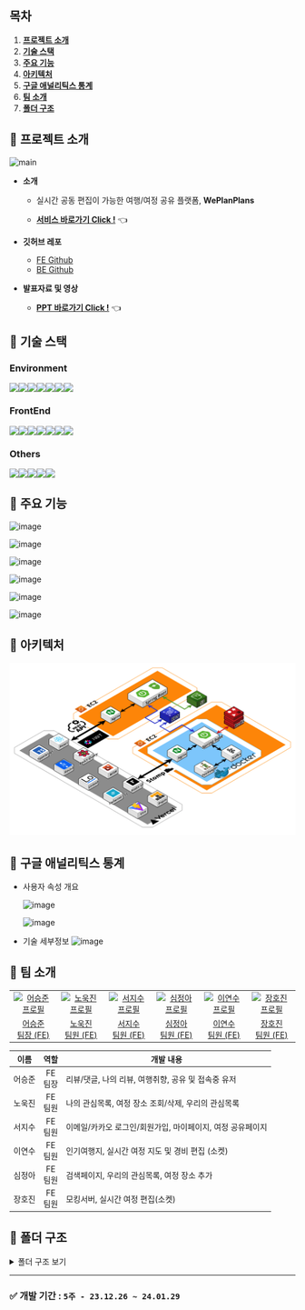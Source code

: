 ## 목차

1. [**프로젝트 소개**](#1)
2. [**기술 스택**](#2)
3. [**주요 기능**](#3)
4. [**아키텍처**](#4)
5. [**구글 애널리틱스 통계**](#5)
6. [**팀 소개**](#6)
7. [**폴더 구조**](#7)

<div id="1"></div>

## 📌 프로젝트 소개

![main](https://github.com/WePlanPlans/WPP_FE/assets/39702832/6b64523f-d3e9-4de2-b23b-a7bd35d0a4b8)

- **소개**

  - 실시간 공동 편집이 가능한 여행/여정 공유 플랫폼, **WePlanPlans**<br/>

  - [**서비스 바로가기 Click !**](https://weplanplans.vercel.app/) 👈

- **깃허브 레포**

  - [FE Github](https://github.com/WePlanPlans/WPP_FE)
  - [BE Github](https://github.com/WePlanPlans/WPP_BE)

- **발표자료 및 영상**
  - [**PPT 바로가기 Click !**](https://drive.google.com/file/d/1TAltN9sjEYGAnMgwpinyRyZKm0VBx_8M/view?usp=sharing) 👈

<div id="2"></div>

## 📌 기술 스택

### Environment

<div style="display: flex;">
  <img src="https://img.shields.io/badge/pnpm-%234a4a4a.svg?style=for-the-badge&logo=pnpm&logoColor=f69220" />
  <img src="https://img.shields.io/badge/vite-%23646CFF.svg?style=for-the-badge&logo=vite&logoColor=white" />
  <img src="https://img.shields.io/badge/VSC-007ACC?style=for-the-badge&logo=visual studio&logoColor=white" />
  <img src="https://img.shields.io/badge/github-181717?style=for-the-badge&logo=github&logoColor=white" />
  <img src="https://img.shields.io/badge/git-F05032?style=for-the-badge&logo=git&logoColor=white" />
  <img src="https://img.shields.io/badge/ESLint-4B3263?style=for-the-badge&logo=eslint&logoColor=white" />
   <img src="https://img.shields.io/badge/netlify-%23000000.svg?style=for-the-badge&logo=netlify&logoColor=#00C7B7" />
</div>

### FrontEnd

<div style="display: flex;">
 
  <img src="https://img.shields.io/badge/react-%2320232a?style=for-the-badge&logo=react&logoColor=%2361DAFB" />
  <img src="https://img.shields.io/badge/typescript-%23007ACC.svg?style=for-the-badge&logo=typescript&logoColor=white" />
  <img src="https://img.shields.io/badge/Recoil-oran?style=for-the-badge&logo=Recoil" />
  <img src="https://img.shields.io/badge/-React%20Query-FF4154?style=for-the-badge&logo=react%20query&logoColor=white">
  <img src="https://img.shields.io/badge/tailwindcss-%2338B2AC.svg?style=for-the-badge&logo=tailwind-css&logoColor=white" />
  <img src="https://img.shields.io/badge/stompjs-FFFF64.svg?&style=for-the-badge&logo=rsocket&logoColor=black">
   <img src="https://img.shields.io/badge/msw-7D00FF?style=for-the-badge&logo=Stellar&logoColor=white"/>
</div>

### Others

<div style="display: flex;">
  <img src="https://img.shields.io/badge/jira-0052CC?style=for-the-badge&logo=jira&logoColor=white" />
  <img src="https://img.shields.io/badge/Slack-4A154B?style=for-the-badge&logo=slack&logoColor=white" />
  <img src="https://img.shields.io/badge/Discord-%235865F2.svg?style=for-the-badge&logo=discord&logoColor=white" />
  <img src="https://img.shields.io/badge/figma-%23F24E1E?style=for-the-badge&logo=figma&logoColor=white" />
  <img src="https://img.shields.io/badge/notion-000000?style=for-the-badge&logo=notion&logoColor=white" />

</div>

<div id="3"></div>

## 📌 주요 기능

![image](https://github.com/WePlanPlans/WPP_FE/assets/39702832/5f6b3d89-ab61-45b0-a9a0-f0721bfb3ccd)

![image](https://github.com/WePlanPlans/WPP_FE/assets/39702832/aad26e8b-3067-4e1d-937e-7fff37dd02e8)

![image](https://github.com/WePlanPlans/WPP_FE/assets/39702832/10c04611-b438-4b3e-a88e-e849717d445c)

![image](https://github.com/WePlanPlans/WPP_FE/assets/39702832/1d731d19-c442-474f-9cca-bfc2355d943b)

![image](https://github.com/WePlanPlans/WPP_FE/assets/39702832/f8768b1a-af74-466c-bca1-18e55aa1380e)

![image](https://github.com/WePlanPlans/WPP_FE/assets/39702832/87cb7acc-081b-497b-8a97-128a110bff86)

<div id="4"></div>

## 📌 아키텍처

![아키텍처](image-1.png)

<div id="5"></div>

## 📌 구글 애널리틱스 통계

- 사용자 속성 개요

  ![image](https://github.com/WePlanPlans/WPP_FE/assets/39702832/1877f54a-b55e-4105-880d-c0c6461824ba)

  ![image](https://github.com/WePlanPlans/WPP_FE/assets/39702832/9edddb87-2767-44dc-a707-ce59cf66e6c1)

- 기술 세부정보
  ![image](https://github.com/WePlanPlans/WPP_FE/assets/39702832/28569efe-b140-4a69-b150-97ae0c16e928)

<div id="6"></div>

## 📌 팀 소개

<table>
  <tr>
    <td align="center" width="150px">
      <a href="https://github.com/seungjun222" target="_blank">
        <img src="https://github.com/KDT1-FE/Y_FE_Toy1/assets/39702832/bae37c66-7793-4ab8-a4e9-d2230d9adb9c" alt="어승준 프로필" />
      </a>
    </td>
    <td align="center" width="150px">
      <a href="https://github.com/NohWookJin" target="_blank">
        <img src="https://avatars.githubusercontent.com/u/101846817?v=4" alt="노욱진 프로필" />
      </a>
    </td>
    <td align="center" width="150px">
      <a href="https://github.com/jseo9732" target="_blank">
        <img src="https://avatars.githubusercontent.com/u/79249376?v=4" alt="서지수 프로필" />
      </a>
    </td>
    <td align="center" width="150px">
      <a href="https://github.com/joanShim" target="_blank">
        <img src="https://github.com/WePlanPlans/WPP_FE/assets/39702832/69c7d4a4-1a50-48e8-a283-e6d05ccf22fb" alt="심정아 프로필" />
      </a>
    </td>
    <td align="center" width="150px">
      <a href="https://github.com/suehub" target="_blank">
        <img src="https://avatars.githubusercontent.com/u/111065848?v=4" alt="이연수 프로필" />
      </a>
    </td>
    <td align="center" width="150px">
      <a href="" target="_blank">
        <img src="https://avatars.githubusercontent.com/leHiHo" alt="장호진 프로필" />
      </a>
    </td>
   
  </tr>
  <tr>
    <td align="center">
      <a href="https://github.com/seungjun222" target="_blank">
        어승준<br />
                팀장 (FE)
      </a>
    </td>
    <td align="center">
      <a href="https://github.com/NohWookJIn" target="_blank">
        노욱진<br />
                팀원 (FE)
      </a>
    </td>
    <td align="center">
      <a href="https://github.com/jseo9732" target="_blank">
        서지수<br />
                팀원 (FE)
      </a>
    </td>
    <td align="center">
      <a href="https://github.com/joanShim" target="_blank">
        심정아<br />
                팀원 (FE)
      </a>
    </td>
    <td align="center">
      <a href="https://github.com/suehub" target="_blank">
        이연수<br />
                팀원 (FE)
      </a>
    </td>
    <td align="center">
      <a href="https://github.com/LeHiHo" target="_blank">
        장호진<br />
                팀원 (FE)
      </a>
    </td>
  
  </tr>
</table>

|  이름  |     역할     | <div align="center">개발 내용</div>                        |
| :----: | :----------: | :--------------------------------------------------------- |
| 어승준 | FE<br />팀장 | 리뷰/댓글, 나의 리뷰, 여행취향, 공유 및 접속중 유저        |
| 노욱진 | FE<br />팀원 | 나의 관심목록, 여정 장소 조회/삭제, 우리의 관심목록        |
| 서지수 | FE<br />팀원 | 이메일/카카오 로그인/회원가입, 마이페이지, 여정 공유페이지 |
| 이연수 | FE<br />팀원 | 인기여행지, 실시간 여정 지도 및 경비 편집 (소켓)           |
| 심정아 | FE<br />팀원 | 검색페이지, 우리의 관심목록, 여정 장소 추가                |
| 장호진 | FE<br />팀원 | 모킹서버, 실시간 여정 편집(소켓)                           |

<div id="7"></div>

## 📌 폴더 구조

<details>
<summary>폴더 구조 보기</summary>

```
tenten-frontend
  ├─ .env
  ├─ .eslintrc.cjs
  ├─ .prettierrc
  ├─ custom.d.ts
  ├─ image.png
  ├─ index.html
  ├─ package.json
  ├─ pnpm-lock.yaml
  ├─ postcss.config.js
  ├─ public
  │  ├─ favicon.svg
  │  └─ vite.svg
  ├─ README.md
  ├─ src
  │  ├─ @types
  │  │  ├─ auth.types.ts
  │  │  ├─ detail.types.ts
  │  │  ├─ member.types.ts
  │  │  ├─ review.types.ts
  │  │  ├─ service.ts
  │  │  ├─ socket.types.ts
  │  │  ├─ tours.types.ts
  │  │  └─ trips.types.ts
  │  ├─ api
  │  │  ├─ auth.ts
  │  │  ├─ authClient.ts
  │  │  ├─ category.ts
  │  │  ├─ client.ts
  │  │  ├─ comments.ts
  │  │  ├─ member.ts
  │  │  ├─ region.ts
  │  │  ├─ review.ts
  │  │  ├─ socket.ts
  │  │  ├─ tours.ts
  │  │  └─ trips.ts
  │  ├─ App.tsx
  │  ├─ assets
  │  │  ├─ fonts
  │  │  │  └─ GmarketSansTTFLight.ttf
  │  │  └─ images
  │  │     ├─ CircleCheck.svg
  │  │     ├─ DeleteInput.svg
  │  │     ├─ NullUser.svg
  │  │     ├─ react.svg
  │  │     └─ Search.svg
  │  ├─ components
  │  │  ├─ Auth
  │  │  │  ├─ AuthInput
  │  │  │  │  └─ AuthInputBox
  │  │  │  │     ├─ AuthCurrentPwInputBox.tsx
  │  │  │  │     ├─ AuthEmailInputBox.tsx
  │  │  │  │     ├─ AuthInputItem
  │  │  │  │     │  ├─ AuthInput.tsx
  │  │  │  │     │  ├─ AuthInputWrapper.tsx
  │  │  │  │     │  ├─ ErrorMessage.tsx
  │  │  │  │     │  ├─ index.ts
  │  │  │  │     │  └─ ValidifyCheck.tsx
  │  │  │  │     ├─ AuthNicknameInputBox.tsx
  │  │  │  │     ├─ AuthPwCheckInputBox.tsx
  │  │  │  │     ├─ AuthPwInputBox.tsx
  │  │  │  │     └─ index.ts
  │  │  │  ├─ AuthSurvey
  │  │  │  │  ├─ AuthSurvey.tsx
  │  │  │  │  └─ AuthSurveyOption.tsx
  │  │  │  ├─ AuthTitle.tsx
  │  │  │  ├─ index.ts
  │  │  │  ├─ Login
  │  │  │  │  ├─ AuthButtons
  │  │  │  │  │  ├─ AuthButtonsWrapper.tsx
  │  │  │  │  │  ├─ KakaoLoginButton.tsx
  │  │  │  │  │  └─ SignupButton.tsx
  │  │  │  │  ├─ index.ts
  │  │  │  │  ├─ KakaoLogin.tsx
  │  │  │  │  ├─ LoginForm.tsx
  │  │  │  │  └─ LoginLogo.tsx
  │  │  │  └─ SignupInfo
  │  │  │     ├─ AuthDropDown
  │  │  │     │  ├─ AuthDropDown.tsx
  │  │  │     │  └─ AuthDropDownOption.tsx
  │  │  │     ├─ SignupInfoForm.tsx
  │  │  │     └─ UserInfoImg.tsx
  │  │  ├─ common
  │  │  │  ├─ accordion
  │  │  │  │  └─ Accordion.tsx
  │  │  │  ├─ alert
  │  │  │  │  └─ Alert.tsx
  │  │  │  ├─ BackBox
  │  │  │  │  └─ BackBox.tsx
  │  │  │  ├─ button
  │  │  │  │  ├─ Button.tsx
  │  │  │  │  ├─ ListSelectBtn.tsx
  │  │  │  │  └─ SubmitBtn.tsx
  │  │  │  ├─ header
  │  │  │  │  ├─ BackHeader.tsx
  │  │  │  │  ├─ DetailHeader.tsx
  │  │  │  │  ├─ Header.tsx
  │  │  │  │  ├─ index.tsx
  │  │  │  │  └─ ReviewHeader.tsx
  │  │  │  ├─ icons
  │  │  │  │  └─ Icons.tsx
  │  │  │  ├─ index.ts
  │  │  │  ├─ like
  │  │  │  │  └─ Like.tsx
  │  │  │  ├─ modal
  │  │  │  │  ├─ children
  │  │  │  │  │  ├─ EditDelete.tsx
  │  │  │  │  │  ├─ MyAlert.tsx
  │  │  │  │  │  └─ TripSurveyMember.tsx
  │  │  │  │  ├─ index.tsx
  │  │  │  │  └─ Modal.tsx
  │  │  │  ├─ nav
  │  │  │  │  ├─ index.tsx
  │  │  │  │  ├─ InputComment.tsx
  │  │  │  │  └─ Nav.tsx
  │  │  │  ├─ noData
  │  │  │  │  └─ NoDataMessage.tsx
  │  │  │  ├─ scrollTopButton
  │  │  │  │  └─ ScrollTopButton.tsx
  │  │  │  ├─ spinner
  │  │  │  │  └─ Spinner.tsx
  │  │  │  ├─ tab
  │  │  │  │  └─ Tab.tsx
  │  │  │  ├─ toastpopup
  │  │  │  │  └─ ToastPopUp.tsx
  │  │  │  └─ toggleGroup
  │  │  │     └─ ToggleValue.tsx
  │  │  ├─ createTrip
  │  │  │  ├─ InputField.tsx
  │  │  │  └─ SelectDate.tsx
  │  │  ├─ DatePicker
  │  │  │  └─ Calendar.tsx
  │  │  ├─ DetailSectionBottom
  │  │  │  ├─ DetailReviews.tsx
  │  │  │  ├─ DetailReviewStats.tsx
  │  │  │  ├─ DetailSectionBottom.tsx
  │  │  │  ├─ index.tsx
  │  │  │  └─ ReviewItem.tsx
  │  │  ├─ DetailSectionTop
  │  │  │  ├─ DetailAddSchedule.tsx
  │  │  │  ├─ DetailSectionTop.tsx
  │  │  │  ├─ DetailTopButton.tsx
  │  │  │  ├─ DetailToursButtons.tsx
  │  │  │  ├─ DetailToursInfo.tsx
  │  │  │  ├─ DetailToursMap.tsx
  │  │  │  ├─ DetailToursRating.tsx
  │  │  │  └─ index.tsx
  │  │  ├─ Mypage
  │  │  │  ├─ DeleteMemberButton.tsx
  │  │  │  ├─ EditPassword
  │  │  │  │  └─ EditPwForm.tsx
  │  │  │  ├─ LogoutButton.tsx
  │  │  │  ├─ MypageInfo.tsx
  │  │  │  ├─ MypageItem.tsx
  │  │  │  ├─ MypageList.tsx
  │  │  │  └─ UserInfoForm.tsx
  │  │  ├─ MyTrip
  │  │  │  ├─ CreateMyTripButton.tsx
  │  │  │  ├─ MyTrip.tsx
  │  │  │  ├─ MyTripAfterList.tsx
  │  │  │  ├─ MyTripBeforeList.tsx
  │  │  │  ├─ MyTripIngItem.tsx
  │  │  │  ├─ MyTripIngList.tsx
  │  │  │  └─ MyTripItem.tsx
  │  │  ├─ Plan
  │  │  │  ├─ PlanEditItemBox.tsx
  │  │  │  ├─ PlanItem.tsx
  │  │  │  ├─ PlanItemBox.tsx
  │  │  │  ├─ PlanMoveItem.tsx
  │  │  │  ├─ PlanSchedule.tsx
  │  │  │  ├─ PlanSectionTop.tsx
  │  │  │  ├─ TripBudget.tsx
  │  │  │  └─ TripMap.tsx
  │  │  ├─ Review
  │  │  │  ├─ CommentItem.tsx
  │  │  │  ├─ DetailReview.tsx
  │  │  │  ├─ index.tsx
  │  │  │  ├─ MyReview.tsx
  │  │  │  ├─ Review.tsx
  │  │  │  ├─ ReviewButton.tsx
  │  │  │  ├─ ReviewComments.tsx
  │  │  │  ├─ ReviewKeyword.tsx
  │  │  │  ├─ ReviewPosting.tsx
  │  │  │  └─ ReviewRating.tsx
  │  │  ├─ search
  │  │  │  ├─ RegionSelect.tsx
  │  │  │  ├─ ResultCategory.tsx
  │  │  │  ├─ ResultItem.tsx
  │  │  │  ├─ SearchInput.tsx
  │  │  │  ├─ SearchRegion.tsx
  │  │  │  ├─ SearchResult.tsx
  │  │  │  └─ StartSearchBtn.tsx
  │  │  ├─ Share
  │  │  │  ├─ CodeInput.tsx
  │  │  │  ├─ CopyBox.tsx
  │  │  │  ├─ CopyToast.tsx
  │  │  │  └─ IsEditableModal.tsx
  │  │  ├─ Tours
  │  │  │  ├─ CreateTripButton.tsx
  │  │  │  ├─ ToursCategory.tsx
  │  │  │  ├─ ToursCategoryItem.tsx
  │  │  │  ├─ ToursCategoryItemSkeleton.tsx
  │  │  │  ├─ ToursItem.tsx
  │  │  │  ├─ ToursItemSkeleton.tsx
  │  │  │  ├─ ToursList.tsx
  │  │  │  └─ ToursSectionTop.tsx
  │  │  ├─ Trip
  │  │  │  ├─ EditCodeModal.tsx
  │  │  │  ├─ LikedToursList.tsx
  │  │  │  ├─ LikedToursLists
  │  │  │  │  ├─ LikedToursListBox.tsx
  │  │  │  │  ├─ LikedToursListCategory.tsx
  │  │  │  │  ├─ LikedToursListCategoryItem.tsx
  │  │  │  │  └─ LikedToursListItem.tsx
  │  │  │  ├─ PlanTripButton.tsx
  │  │  │  ├─ TripInfo.tsx
  │  │  │  ├─ TripParticipant.tsx
  │  │  │  ├─ TripPreference.tsx
  │  │  │  ├─ TripRealtimeMember.tsx
  │  │  │  ├─ TripSchedule.tsx
  │  │  │  └─ TripSectionTop.tsx
  │  │  └─ Wish
  │  │     ├─ Wish.tsx
  │  │     ├─ WishCategory.tsx
  │  │     ├─ WishCategoryItem.tsx
  │  │     ├─ WishItem.tsx
  │  │     └─ WishList.tsx
  │  ├─ constants.ts
  │  ├─ index.css
  │  ├─ main.tsx
  │  ├─ pages
  │  │  ├─ create
  │  │  │  └─ createTrip.page.tsx
  │  │  ├─ detail
  │  │  │  └─ detail.page.tsx
  │  │  ├─ login
  │  │  │  ├─ index.ts
  │  │  │  ├─ login.page.tsx
  │  │  │  └─ loginKakao.page.tsx
  │  │  ├─ main
  │  │  │  └─ main.page.tsx
  │  │  ├─ mypage
  │  │  │  ├─ editPassword.page.tsx
  │  │  │  ├─ editUserInfo.page.tsx
  │  │  │  ├─ editUserSurvey.page.tsx
  │  │  │  ├─ index.ts
  │  │  │  └─ mypage.page.tsx
  │  │  ├─ myPageReview
  │  │  │  └─ myPageReview.page.tsx
  │  │  ├─ myTrip
  │  │  │  └─ myTrip.page.tsx
  │  │  ├─ plan
  │  │  │  ├─ addToOurPlace
  │  │  │  │  ├─ AddtoListBtn.tsx
  │  │  │  │  ├─ MyLiked.tsx
  │  │  │  │  ├─ MyLikedList.tsx
  │  │  │  │  ├─ MyLikedListItem.tsx
  │  │  │  │  ├─ PlanAddPlace.page.tsx
  │  │  │  │  ├─ ResultCategoryPlan.tsx
  │  │  │  │  ├─ ResultItem.tsx
  │  │  │  │  └─ SearchResult.tsx
  │  │  │  ├─ AddToTripPlan
  │  │  │  │  ├─ OurLiked.tsx
  │  │  │  │  ├─ OurLikedList.tsx
  │  │  │  │  └─ OurLikedListItem.tsx
  │  │  │  ├─ planPlaceSearch.page.tsx
  │  │  │  └─ planTrip.page.tsx
  │  │  ├─ reviewComment
  │  │  │  └─ reviewComment.page.tsx
  │  │  ├─ reviewPosting
  │  │  │  └─ reviewPosting.page.tsx
  │  │  ├─ search
  │  │  │  └─ search.page.tsx
  │  │  ├─ share
  │  │  │  ├─ share.page.tsx
  │  │  │  └─ shareCode.page.tsx
  │  │  ├─ signup
  │  │  │  ├─ index.ts
  │  │  │  ├─ signup.page.tsx
  │  │  │  ├─ signupInfo.page.tsx
  │  │  │  ├─ signupSuccess.page.tsx
  │  │  │  └─ signupSurvey.page.tsx
  │  │  ├─ trip
  │  │  │  ├─ AddOurList.page.tsx
  │  │  │  ├─ trip.page.tsx
  │  │  │  └─ tripEdit.page.tsx
  │  │  └─ wishList
  │  │     └─ wishList.page.tsx
  │  ├─ recoil
  │  │  ├─ Auth.atom.ts
  │  │  ├─ listItem.ts
  │  │  ├─ modal.ts
  │  │  ├─ plan.ts
  │  │  ├─ review.ts
  │  │  ├─ socket.ts
  │  │  ├─ trip.ts
  │  │  └─ tripDate.ts
  │  ├─ router
  │  │  ├─ mainRouter.tsx
  │  │  ├─ routerLayout.tsx
  │  │  ├─ ScrollToTop.ts
  │  │  └─ socketRouter.tsx
  │  ├─ utils
  │  │  ├─ authSelectOptions.ts
  │  │  ├─ calculatePercentage.ts
  │  │  ├─ calculateTripDuration.ts
  │  │  ├─ formatDate.ts
  │  │  ├─ getColor.ts
  │  │  ├─ getStarFill.ts
  │  │  ├─ getTripIdFromUrl.ts
  │  │  ├─ localStorageFun.ts
  │  │  ├─ survey.constants.ts
  │  │  └─ utils.ts
  │  └─ vite-env.d.ts
  ├─ svg.d.ts
  ├─ tailwind.config.js
  ├─ tsconfig.json
  ├─ tsconfig.node.json
  ├─ vercel.json
  └─ vite.config.ts
```

</details>

---

### ✅ 개발 기간 : `5주 - 23.12.26 ~ 24.01.29`
